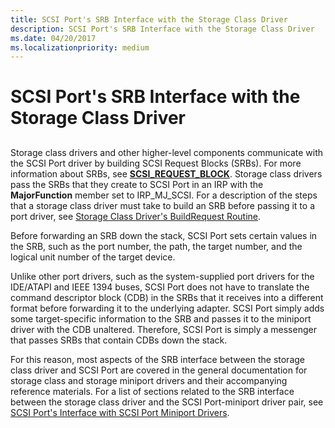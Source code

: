 ```yaml
---
title: SCSI Port's SRB Interface with the Storage Class Driver
description: SCSI Port's SRB Interface with the Storage Class Driver
ms.date: 04/20/2017
ms.localizationpriority: medium
---
```


# SCSI Port's SRB Interface with the Storage Class Driver


## <span id="ddk_scsi_ports_srb_interface_with_the_storage_class_driver_kg"></span><span id="DDK_SCSI_PORTS_SRB_INTERFACE_WITH_THE_STORAGE_CLASS_DRIVER_KG"></span>


Storage class drivers and other higher-level components communicate with the SCSI Port driver by building SCSI Request Blocks (SRBs). For more information about SRBs, see [**SCSI\_REQUEST\_BLOCK**](/windows-hardware/drivers/ddi/srb/ns-srb-_scsi_request_block). Storage class drivers pass the SRBs that they create to SCSI Port in an IRP with the **MajorFunction** member set to IRP\_MJ\_SCSI. For a description of the steps that a storage class driver must take to build an SRB before passing it to a port driver, see [Storage Class Driver's BuildRequest Routine](storage-class-driver-s-buildrequest-routine.md).

Before forwarding an SRB down the stack, SCSI Port sets certain values in the SRB, such as the port number, the path, the target number, and the logical unit number of the target device.

Unlike other port drivers, such as the system-supplied port drivers for the IDE/ATAPI and IEEE 1394 buses, SCSI Port does not have to translate the command descriptor block (CDB) in the SRBs that it receives into a different format before forwarding it to the underlying adapter. SCSI Port simply adds some target-specific information to the SRB and passes it to the miniport driver with the CDB unaltered. Therefore, SCSI Port is simply a messenger that passes SRBs that contain CDBs down the stack.

For this reason, most aspects of the SRB interface between the storage class driver and SCSI Port are covered in the general documentation for storage class and storage miniport drivers and their accompanying reference materials. For a list of sections related to the SRB interface between the storage class driver and the SCSI Port-miniport driver pair, see [SCSI Port's Interface with SCSI Port Miniport Drivers](scsi-port-s-interface-with-scsi-port-miniport-drivers.md).

 

